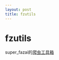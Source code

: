 ```yaml
---
layout: post
title: fzutils
---
```


# fzutils 
super_fazai的[爬虫工具箱](https://github.com/superonesfazai/fzutils)
